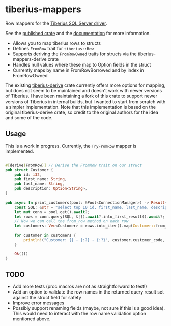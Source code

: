 # tiberius-mappers

Row mappers for the [Tiberius SQL Server driver](https://github.com/prisma/tiberius).

See the [published crate](https://crates.io/crates/tiberius-mappers) and
the [documentation](https://docs.rs/crate/tiberius-mappers/latest) for more information.

- Allows you to map tiberius rows to structs
- Defines `FromRow` trait for `tiberius::Row`
- Supports deriving the `FromRowOwned` traits for structs via the tiberius-mappers-derive crate
- Handles null values where these map to Option<T> fields in the struct
- Currently maps by name in FromRowBorrowed and by index in FromRowOwned

The existing [tiberius-derive](https://crates.io/crates/tiberius-derive) crate currently offers more options for
mapping, but does not seem to be maintained and doesn't work with newer versions of Tiberius. I have been maintaining a
fork of this crate to support newer versions of Tiberius in internal builds, but I wanted to start from scratch with a
simpler implementation. Note that this implementation is based on the original tiberius-derive crate, so credit to the
original authors for the idea and some of the code.

## Usage

This is a work in progress. Currently, the `TryFromRow` mapper is implemented.

```rust

#[derive(FromRow)] // Derive the FromRow trait on our struct
pub struct Customer {
    pub id: i32,
    pub first_name: String,
    pub last_name: String,
    pub description: Option<String>,
}

pub async fn print_customers(pool: &Pool<ConnectionManager>) -> Result<(), Box<dyn error::Error>> {
    const SQL: &str = "select top 10 id, first_name, last_name, description from customers;";
    let mut conn = pool.get().await?;
    let rows = conn.query(SQL, &[]).await?.into_first_result().await?;
    // Now we can call the from_row method on each row
    let customers: Vec<Customer> = rows.into_iter().map(Customer::from_row).collect::<Result<Vec<Customer>, _>>()?;

    for customer in customers {
        println!("Customer: {} - {:?} - {:?}", customer.customer_code, customer.description, customer.dispatch_loc_id);
    }

    Ok(())
}


```

## TODO

- Add more tests (proc macros are not as straightforward to test!)
- Add an option to validate the row names in the returned query result set against the struct field for
  safety
- Improve error messages
- Possibly support renaming fields (maybe, not sure if this is a good idea). This would need to interact with the row
  name validation option mentioned above.